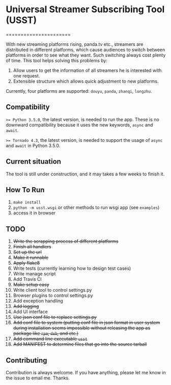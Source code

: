 # Universal Streamer Subscribing Tool (USST)
======================

With new streaming platforms rising, panda.tv etc., streamers are distributed in different platforms, which cause audiences to switch between platforms in order to see what they want.
Such switching always cost plenty of time. This tool helps solving this problems by:

1. Allow users to get the information of all streamers he is interested with one request.
2. Extensible structure which allows quick adjustment to new platforms.

Currently, four platforms are supported: `douyu`, `panda`, `zhanqi`, `longzhu`.

## Compatibility

`>= Python 3.5.0`, the latest version, is needed to run the app. These is no downward compatibility because it uses the new keywords, `async` and `await`.

`>= Tornado 4.3`, the latest version, is needed to support the usage of `async` and `await` in Python 3.5.0.

## Current situation

The tool is still under construction, and it may takes a few weeks to finish it.

## How To Run

1. `make install`
2. `python -m usst.wsgi` or other methods to run wsgi app (see `examples`)
3. access it in browser

## TODO

1. <del>Write the scrapping process of different platforms<del>
2. <del>Finish all handlers<del>
3. <del>Set up the url<del>
4. <del>Make it runnable<del>
5. <del>Apply flake8<del>
6. Write tests (currently learning how to design test cases)
7. Write manage script
8. Add Travis CI
9. <del>Make setup easy<del>
10. Write client tool to control settings.py
11. Browser plugins to control settings.py
12. Add exception handling
13. <del>Add logging<del>
14. Add UI interface
15. <del>Use json conf file to replace settings.py<del>
16. <del>Add conf file to system<del> (putting conf file in json format in 
user system during installation seems impossible without releasing the app as package like `rpm`, `deb`, and etc.)
17. <del>Add command line executable `usst`<del>
18. <del>Add MANIFEST to determine files that go into the source tarball<del>

## Contributing

Contribution is always welcome. If you have anything, please let me know in the issue to email me. Thanks.

